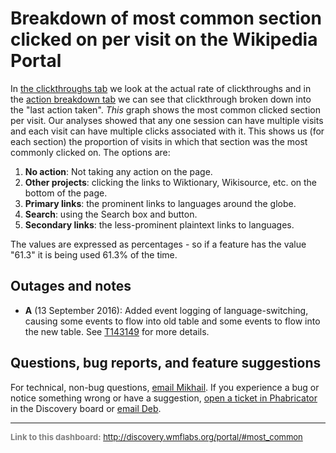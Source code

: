 Breakdown of most common section clicked on per visit on the Wikipedia Portal
=======

In [the clickthroughs tab](http://discovery.wmflabs.org/portal/#clickthrough_rate) we look at the actual rate of clickthroughs and in the [action breakdown tab](http://discovery.wmflabs.org/portal/#action_breakdown) we can see that clickthrough broken down into the "last action taken".
*This* graph shows the most common clicked section per visit. Our analyses showed that any one session can have multiple visits and each visit can have multiple clicks associated with it. This shows us (for each section) the proportion of visits in which that section was the most commonly clicked on. The options are:

1. **No action**: Not taking any action on the page.
2. **Other projects**: clicking the links to Wiktionary, Wikisource, etc. on the bottom of the page.
3. **Primary links**: the prominent links to languages around the globe.
4. **Search**: using the Search box and button.
5. **Secondary links**: the less-prominent plaintext links to languages.

The values are expressed as percentages - so if a feature has the value "61.3" it is being used 61.3% of the time.

Outages and notes
-------

- **A** (13 September 2016): Added event logging of language-switching, causing some events to flow into old table and some events to flow into the new table. See [T143149](https://phabricator.wikimedia.org/T143149) for more details.

Questions, bug reports, and feature suggestions
------
For technical, non-bug questions, [email Mikhail](mailto:mpopov@wikimedia.org?subject=Dashboard%20Question). If you experience a bug or notice something wrong or have a suggestion, [open a ticket in Phabricator](https://phabricator.wikimedia.org/maniphest/task/create/?projects=Discovery) in the Discovery board or [email Deb](mailto:deb@wikimedia.org?subject=Dashboard%20Question).

<hr style="border-color: gray;">
<p style="font-size: small; color: gray;">
  <strong>Link to this dashboard:</strong>
  <a href="http://discovery.wmflabs.org/portal/#most_common">
    http://discovery.wmflabs.org/portal/#most_common
  </a>
</p>
